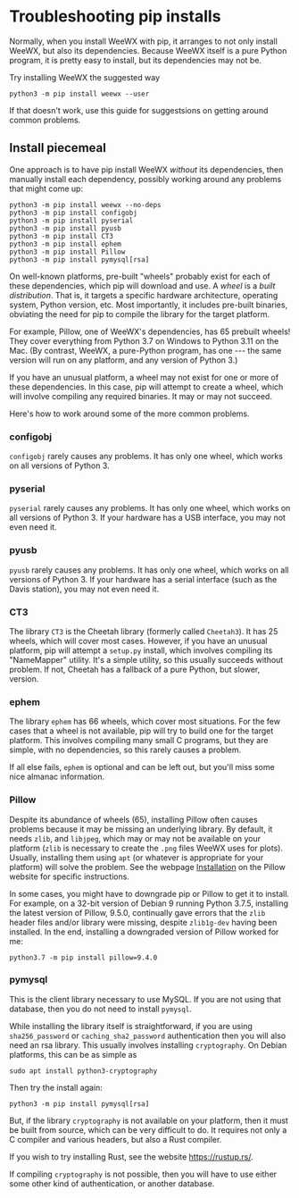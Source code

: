 # Troubleshooting pip installs

Normally, when you install WeeWX with pip, it arranges to not only install WeeWX, but also its
dependencies. Because WeeWX itself is a pure Python program, it is pretty easy to install, but its
dependencies may not be.

Try installing WeeWX the suggested way

```
python3 -m pip install weewx --user
```

If that doesn't work, use this guide for suggestsions on getting around common problems.


## Install piecemeal

One approach is to have pip install WeeWX _without_ its dependencies, then manually install each
dependency, possibly working around any problems that might come up:

```shell
python3 -m pip install weewx --no-deps
python3 -m pip install configobj  
python3 -m pip install pyserial
python3 -m pip install pyusb
python3 -m pip install CT3
python3 -m pip install ephem
python3 -m pip install Pillow
python3 -m pip install pymysql[rsa]
```

On well-known platforms, pre-built "wheels" probably exist for each of these dependencies, which
pip will download and use. A _wheel_ is a _built distribution_. That is, it targets a specific
hardware architecture, operating system, Python version, etc. Most importantly, it includes
pre-built binaries, obviating the need for pip to compile the library for the target platform.

For example, Pillow, one of WeeWX's dependencies, has 65 prebuilt wheels! They cover everything
from Python 3.7 on Windows to Python 3.11 on the Mac. (By contrast, WeeWX, a pure-Python program,
has one --- the same version will run on any platform, and any version of Python 3.)

If you have an unusual platform, a wheel may not exist for one or more of these dependencies. In
this case, pip will attempt to create a wheel, which will involve compiling any required binaries.
It may or may not succeed.

Here's how to work around some of the more common problems.

### configobj

`configobj` rarely causes any problems. It has only one wheel, which works on all versions of
Python 3.

### pyserial

`pyserial` rarely causes any problems.  It has only one wheel, which works on all versions of
Python 3. If your hardware has a USB interface, you may not even need it.

### pyusb

`pyusb` rarely causes any problems.  It has only one wheel, which works on all versions of
Python 3. If your hardware has a serial interface (such as the Davis station), you may not even
need it.

### CT3

The library `CT3` is the Cheetah library (formerly called `Cheetah3`). It has 25 wheels, which will
cover most cases. However, if you have an unusual platform, pip will attempt a `setup.py` install,
which involves compiling its "NameMapper" utility. It's a simple utility, so this usually succeeds
without problem. If not, Cheetah has a fallback of a pure Python, but slower, version.

### ephem

The library `ephem` has 66 wheels, which cover most situations. For the few cases that a wheel is
not available, pip will try to build one for the target platform. This involves compiling many
small C programs, but they are simple, with no dependencies, so this rarely causes a problem.

If all else fails, `ephem` is optional and can be left out, but you'll miss some nice almanac
information.

### Pillow

Despite its abundance of wheels (65), installing Pillow often causes problems because it may be
missing an underlying library. By default, it needs `zlib`, and `libjpeg`, which may or may not be
available on your platform (`zlib` is necessary to create the `.png` files WeeWX uses for plots).
Usually, installing them using `apt` (or whatever is appropriate for your platform) will solve the
problem. See the webpage [Installation](https://pillow.readthedocs.io/en/latest/installation.html)
on the Pillow website for specific instructions.

In some cases, you might have to downgrade pip or Pillow to get it to install. For example, on
a 32-bit version of Debian 9 running Python 3.7.5, installing the latest version of Pillow, 9.5.0,
continually gave errors that the `zlib` header files and/or library were missing, despite
`zlib1g-dev` having been installed. In the end, installing a downgraded version of Pillow
worked for me:

```shell
python3.7 -m pip install pillow=9.4.0
```

### pymysql

This is the client library necessary to use MySQL. If you are not using that database, then you do
not need to install `pymysql`. 

While installing the library itself is straightforward, if you are using `sha256_password` or
`caching_sha2_password` authentication then you will also need an rsa library. This
usually involves installing `cryptography`. On Debian platforms, this can be as simple as

```shell
sudo apt install python3-cryptography
```

Then try the install again:

```shell
python3 -m pip install pymysql[rsa]
```

But, if the library `cryptography` is not available on your platform, then it must be built from
source, which can be very difficult to do. It requires not only a C compiler and various headers,
but also a Rust compiler.

If you wish to try installing Rust, see the website https://rustup.rs/.

If compiling `cryptography` is not possible, then you will have to use either some other kind of
authentication, or another database.

